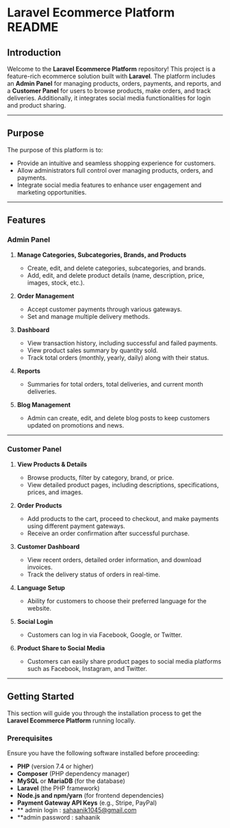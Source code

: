 # Laravel Ecommerce Platform README

## Introduction

Welcome to the **Laravel Ecommerce Platform** repository! This project is a feature-rich ecommerce solution built with **Laravel**. The platform includes an **Admin Panel** for managing products, orders, payments, and reports, and a **Customer Panel** for users to browse products, make orders, and track deliveries. Additionally, it integrates social media functionalities for login and product sharing.

---

## Purpose

The purpose of this platform is to:

-   Provide an intuitive and seamless shopping experience for customers.
-   Allow administrators full control over managing products, orders, and payments.
-   Integrate social media features to enhance user engagement and marketing opportunities.

---

## Features

### Admin Panel

1. **Manage Categories, Subcategories, Brands, and Products**

    - Create, edit, and delete categories, subcategories, and brands.
    - Add, edit, and delete product details (name, description, price, images, stock, etc.).

2. **Order Management**

    - Accept customer payments through various gateways.
    - Set and manage multiple delivery methods.

3. **Dashboard**

    - View transaction history, including successful and failed payments.
    - View product sales summary by quantity sold.
    - Track total orders (monthly, yearly, daily) along with their status.

4. **Reports**

    - Summaries for total orders, total deliveries, and current month deliveries.

5. **Blog Management**
    - Admin can create, edit, and delete blog posts to keep customers updated on promotions and news.

---

### Customer Panel

1. **View Products & Details**

    - Browse products, filter by category, brand, or price.
    - View detailed product pages, including descriptions, specifications, prices, and images.

2. **Order Products**

    - Add products to the cart, proceed to checkout, and make payments using different payment gateways.
    - Receive an order confirmation after successful purchase.

3. **Customer Dashboard**

    - View recent orders, detailed order information, and download invoices.
    - Track the delivery status of orders in real-time.

4. **Language Setup**

    - Ability for customers to choose their preferred language for the website.

5. **Social Login**

    - Customers can log in via Facebook, Google, or Twitter.

6. **Product Share to Social Media**
    - Customers can easily share product pages to social media platforms such as Facebook, Instagram, and Twitter.

---

## Getting Started

This section will guide you through the installation process to get the **Laravel Ecommerce Platform** running locally.

### Prerequisites

Ensure you have the following software installed before proceeding:

-   **PHP** (version 7.4 or higher)
-   **Composer** (PHP dependency manager)
-   **MySQL** or **MariaDB** (for the database)
-   **Laravel** (the PHP framework)
-   **Node.js and npm/yarn** (for frontend dependencies)
-   **Payment Gateway API Keys** (e.g., Stripe, PayPal)
-   ** admin login : sahaanik1045@gmail.com
-   **admin password : sahaanik